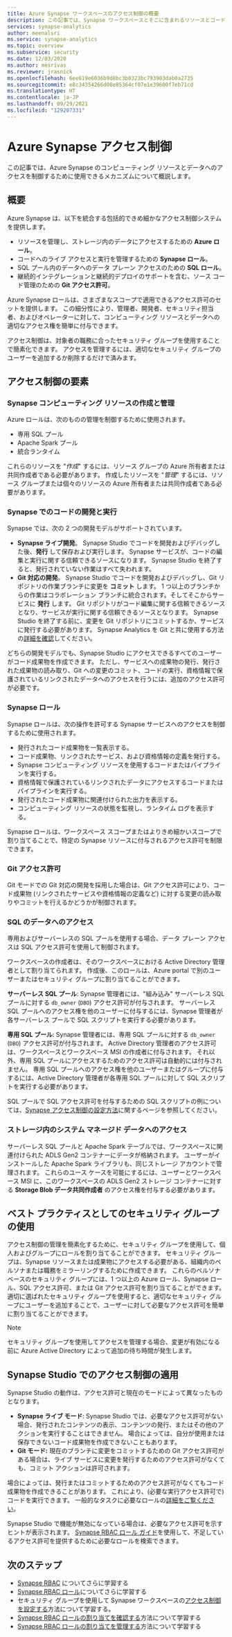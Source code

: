 ```yaml
---
title: Azure Synapse ワークスペースのアクセス制御の概要
description: この記事では、Synapse ワークスペースとそこに含まれるリソースとコード成果物へのアクセスを制御するために使用されるメカニズムについて説明します。
services: synapse-analytics
author: meenalsri
ms.service: synapse-analytics
ms.topic: overview
ms.subservice: security
ms.date: 12/03/2020
ms.author: mesrivas
ms.reviewer: jrasnick
ms.openlocfilehash: 6ee619e6036b9d8bc3b0323bc793903dab0a2735
ms.sourcegitcommit: e8c34354266d00e85364cf07e1e39600f7eb71cd
ms.translationtype: HT
ms.contentlocale: ja-JP
ms.lasthandoff: 09/29/2021
ms.locfileid: "129207331"
---
```

# <a name="azure-synapse-access-control"></a>Azure Synapse アクセス制御 

この記事では、Azure Synapse のコンピューティング リソースとデータへのアクセスを制御するために使用できるメカニズムについて概説します。  

## <a name="overview"></a>概要

Azure Synapse は、以下を統合する包括的できめ細かなアクセス制御システムを提供します。 
- リソースを管理し、ストレージ内のデータにアクセスするための **Azure ロール**。 
- コードへのライブ アクセスと実行を管理するための **Synapse ロール**。 
- SQL プール内のデータへのデータ プレーン アクセスのための **SQL ロール**。 
- 継続的インテグレーションと継続的デプロイのサポートを含む、ソース コード管理のための **Git アクセス許可**。  

Azure Synapse ロールは、さまざまなスコープで適用できるアクセス許可のセットを提供します。 この細分性により、管理者、開発者、セキュリティ担当者、およびオペレーターに対して、コンピューティング リソースとデータへの適切なアクセス権を簡単に付与できます。

アクセス制御は、対象者の職務に合ったセキュリティ グループを使用することで簡素化できます。 アクセスを管理するには、適切なセキュリティ グループのユーザーを追加するか削除するだけで済みます。

## <a name="access-control-elements"></a>アクセス制御の要素

### <a name="creating-and-managing-synapse-compute-resources"></a>Synapse コンピューティング リソースの作成と管理

Azure ロールは、次のものの管理を制御するために使用されます。 
- 専用 SQL プール 
- Apache Spark プール 
- 統合ランタイム 

これらのリソースを "*作成*" するには、リソース グループの Azure 所有者または共同作成者である必要があります。 作成したリソースを "*管理*" するには、リソース グループまたは個々のリソースの Azure 所有者または共同作成者である必要があります。 

### <a name="developing-and-executing-code-in-synapse"></a>Synapse でのコードの開発と実行 

Synapse では、次の 2 つの開発モデルがサポートされています。

- **Synapse ライブ開発**。 Synapse Studio でコードを開発およびデバッグした後、**発行** して保存および実行します。  Synapse サービスが、コードの編集と実行に関する信頼できるソースになります。  Synapse Studio を終了すると、発行されていない作業はすべて失われます。  
- **Git 対応の開発**。 Synapse Studio でコードを開発およびデバッグし、Git リポジトリの作業ブランチに変更を **コミット** します。 1 つ以上のブランチからの作業はコラボレーション ブランチに統合されます。そしてそこからサービスに **発行** します。 Git リポジトリがコード編集に関する信頼できるソースとなり、サービスが実行に関する信頼できるソースとなります。 Synapse Studio を終了する前に、変更を Git リポジトリにコミットするか、サービスに発行する必要があります。 Synapse Analytics を Git と共に使用する方法の[詳細を確認](../cicd/continuous-integration-delivery.md)してください。

どちらの開発モデルでも、Synapse Studio にアクセスできるすべてのユーザーがコード成果物を作成できます。 ただし、サービスへの成果物の発行、発行された成果物の読み取り、Git への変更のコミット、コードの実行、資格情報で保護されているリンクされたデータへのアクセスを行うには、追加のアクセス許可が必要です。

### <a name="synapse-roles"></a>Synapse ロール

Synapse ロールは、次の操作を許可する Synapse サービスへのアクセスを制御するために使用されます。 
- 発行されたコード成果物を一覧表示する。 
- コード成果物、リンクされたサービス、および資格情報の定義を発行する。
- Synapse コンピューティング リソースを使用するコードまたはパイプラインを実行する。
- 資格情報で保護されているリンクされたデータにアクセスするコードまたはパイプラインを実行する。
- 発行されたコード成果物に関連付けられた出力を表示する。
- コンピューティング リソースの状態を監視し、ランタイム ログを表示する。

Synapse ロールは、ワークスペース スコープまたはよりきめ細かいスコープで割り当てることで、特定の Synapse リソースに付与されるアクセス許可を制限できます。

### <a name="git-permissions"></a>Git アクセス許可

Git モードでの Git 対応の開発を採用した場合は、Git アクセス許可により、コード成果物 (リンクされたサービスや資格情報の定義など) に対する変更の読み取りやコミットを行えるかどうかが制御されます。   
   
### <a name="accessing-data-in-sql"></a>SQL のデータへのアクセス

専用およびサーバーレスの SQL プールを使用する場合、データ プレーン アクセスは SQL アクセス許可を使用して制御されます。 

ワークスペースの作成者は、そのワークスペースにおける Active Directory 管理者として割り当てられます。 作成後、このロールは、Azure portal で別のユーザーまたはセキュリティ グループに割り当てることができます。

**サーバーレス SQL プール**: Synapse 管理者には、"組み込み" サーバーレス SQL プールに対する `db_owner` (`DBO`) アクセス許可が付与されます。 サーバーレス SQL プールへのアクセス権を他のユーザーに付与するには、Synapse 管理者が各サーバーレス プールで SQL スクリプトを実行する必要があります。  

**専用 SQL プール**: Synapse 管理者には、専用 SQL プールに対する `db_owner` (`DBO`) アクセス許可が付与されます。 Active Directory 管理者のアクセス許可は、ワークスペースとワークスペース MSI の作成者に付与されます。  それ以外、専用 SQL プールにアクセスするためのアクセス許可は自動的には付与されません。 専用 SQL プールへのアクセス権を他のユーザーまたはグループに付与するには、Active Directory 管理者が各専用 SQL プールに対して SQL スクリプトを実行する必要があります。

SQL プールで SQL アクセス許可を付与するための SQL スクリプトの例については、[Synapse アクセス制御の設定方法](./how-to-set-up-access-control.md)に関するページを参照してください。  

 ### <a name="accessing-system-managed-data-in-storage"></a>ストレージ内のシステム マネージド データへのアクセス

サーバーレス SQL プールと Apache Spark テーブルでは、ワークスペースに関連付けられた ADLS Gen2 コンテナーにデータが格納されます。 ユーザーがインストールした Apache Spark ライブラリも、同じストレージ アカウントで管理されます。 これらのユース ケースを可能にするには、ユーザーとワークスペース MSI に、このワークスペースの ADLS Gen2 ストレージ コンテナーに対する **Storage Blob データ共同作成者** のアクセス権を付与する必要があります。  

## <a name="using-security-groups-as-a-best-practice"></a>ベスト プラクティスとしてのセキュリティ グループの使用

アクセス制御の管理を簡素化するために、セキュリティ グループを使用して、個人およびグループにロールを割り当てることができます。 セキュリティ グループは、Synapse リソースまたは成果物にアクセスする必要がある、組織内のペルソナまたは職務をミラーリングするために作成できます。  これらのペルソナベースのセキュリティ グループには、1 つ以上の Azure ロール、Synapse ロール、SQL アクセス許可、または Git アクセス許可を割り当てることができます。 適切に選ばれたセキュリティ グループを使用すると、適切なセキュリティ グループにユーザーを追加することで、ユーザーに対して必要なアクセス許可を簡単に割り当てることができます。 

>[!Note]
>セキュリティ グループを使用してアクセスを管理する場合、変更が有効になる前に Azure Active Directory によって追加の待ち時間が発生します。 

## <a name="access-control-enforcement-in-synapse-studio"></a>Synapse Studio でのアクセス制御の適用

Synapse Studio の動作は、アクセス許可と現在のモードによって異なったものとなります。
- **Synapse ライブ モード**: Synapse Studio では、必要なアクセス許可がない場合、発行されたコンテンツの表示、コンテンツの発行、またはその他のアクションを実行することはできません。  場合によっては、自分が使用または保存できないコード成果物を作成できないこともあります。 
- **Git モード:** 現在のブランチに変更をコミットするための Git アクセス許可がある場合は、ライブ サービスに変更を発行するためのアクセス許可がなくても、コミット アクションは許可されます。  

場合によっては、発行またはコミットするためのアクセス許可がなくてもコード成果物を作成できることがあります。 これにより、(必要な実行アクセス許可で) コードを実行できます。 一般的なタスクに必要なロールの[詳細をご覧ください](./synapse-workspace-understand-what-role-you-need.md)。 

Synapse Studio で機能が無効になっている場合は、必要なアクセス許可を示すヒントが表示されます。 [Synapse RBAC ロール ガイド](./synapse-workspace-synapse-rbac-roles.md#synapse-rbac-actions-and-the-roles-that-permit-them)を使用して、不足しているアクセス許可を提供するために必要なロールを検索できます。


## <a name="next-steps"></a>次のステップ

- [Synapse RBAC](./synapse-workspace-synapse-rbac.md) についてさらに学習する
- [Synapse RBAC ロール](./synapse-workspace-synapse-rbac-roles.md)についてさらに学習する
- セキュリティ グループを使用して Synapse ワークスペースの[アクセス制御を設定する](./how-to-set-up-access-control.md)方法について学習する。
- [Synapse RBAC ロールの割り当てを確認する](./how-to-review-synapse-rbac-role-assignments.md)方法について学習する
- [Synapse RBAC ロールの割り当てを管理する](./how-to-manage-synapse-rbac-role-assignments.md)方法について学習する

